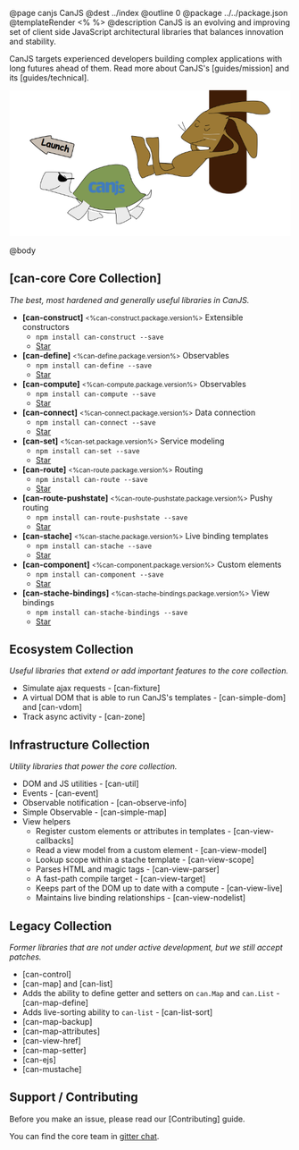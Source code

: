 @page canjs CanJS
@dest ../index
@outline 0
@package ../../package.json
@templateRender <% %>
@description CanJS is an evolving and improving set of client side
JavaScript architectural libraries that balances
innovation and stability.  

CanJS targets experienced developers building complex applications
with long futures ahead of them. Read more about CanJS's [guides/mission]
and its [guides/technical].

<img src="docs/can-canjs/tortoise.png"/>

@body

## [can-core Core Collection]

_The best, most hardened and generally useful libraries in CanJS._

<div class="module-list">

- **[can-construct]** <small><%can-construct.package.version%></small> Extensible constructors
  - `npm install can-construct --save`
  - <a class="github-button" href="https://github.com/canjs/can-construct" data-count-href="/canjs/can-construct/stargazers" data-count-api="/repos/canjs/can-construct#stargazers_count">Star</a>
- **[can-define]** <small><%can-define.package.version%></small> Observables
  - `npm install can-define --save`
  - <a class="github-button" href="https://github.com/canjs/can-define" data-count-href="/canjs/can-define/stargazers" data-count-api="/repos/canjs/can-define#stargazers_count">Star</a>
- **[can-compute]** <small><%can-compute.package.version%></small> Observables
  - `npm install can-compute --save`
  - <a class="github-button" href="https://github.com/canjs/can-compute" data-count-href="/canjs/can-compute/stargazers" data-count-api="/repos/canjs/can-compute#stargazers_count">Star</a>
- **[can-connect]** <small><%can-connect.package.version%></small> Data connection
  - `npm install can-connect --save`
  - <a class="github-button" href="https://github.com/canjs/can-connect" data-count-href="/canjs/can-connect/stargazers" data-count-api="/repos/canjs/can-connect#stargazers_count">Star</a>
- **[can-set]** <small><%can-set.package.version%></small> Service modeling
  - `npm install can-set --save`
  - <a class="github-button" href="https://github.com/canjs/can-set" data-count-href="/canjs/can-set/stargazers" data-count-api="/repos/canjs/can-set#stargazers_count">Star</a>
- **[can-route]** <small><%can-route.package.version%></small> Routing
  - `npm install can-route --save`
  - <a class="github-button" href="https://github.com/canjs/can-route" data-count-href="/canjs/can-route/stargazers" data-count-api="/repos/canjs/can-route#stargazers_count">Star</a>
- **[can-route-pushstate]** <small><%can-route-pushstate.package.version%></small> Pushy routing
  - `npm install can-route-pushstate --save`
  - <a class="github-button" href="https://github.com/canjs/can-route-pushstate" data-count-href="/canjs/can-route-pushstate/stargazers" data-count-api="/repos/canjs/can-route-pushstate#stargazers_count">Star</a>
- **[can-stache]** <small><%can-stache.package.version%></small> Live binding templates
  - `npm install can-stache --save`
  - <a class="github-button" href="https://github.com/canjs/can-stache" data-count-href="/canjs/can-stache/stargazers" data-count-api="/repos/canjs/can-stache#stargazers_count">Star</a>
- **[can-component]** <small><%can-component.package.version%></small> Custom elements
  - `npm install can-component --save`
  - <a class="github-button" href="https://github.com/canjs/can-component" data-count-href="/canjs/can-component/stargazers" data-count-api="/repos/canjs/can-component#stargazers_count">Star</a>
- **[can-stache-bindings]** <small><%can-stache-bindings.package.version%></small> View bindings
  - `npm install can-stache-bindings --save`
  - <a class="github-button" href="https://github.com/canjs/can-stache-bindings" data-count-href="/canjs/can-stache-bindings/stargazers" data-count-api="/repos/canjs/can-stache-bindings#stargazers_count">Star</a>

</div>

## Ecosystem Collection

_Useful libraries that extend or add important features to the core collection._

- Simulate ajax requests - [can-fixture]
- A virtual DOM that is able to run CanJS's templates - [can-simple-dom] and [can-vdom]
- Track async activity - [can-zone]


## Infrastructure Collection

_Utility libraries that power the core collection._

- DOM and JS utilities - [can-util]
- Events - [can-event]
- Observable notification - [can-observe-info]
- Simple Observable - [can-simple-map]
- View helpers
  - Register custom elements or attributes in templates - [can-view-callbacks]
  - Read a view model from a custom element - [can-view-model]
  - Lookup scope within a stache template - [can-view-scope]
  - Parses HTML and magic tags - [can-view-parser]
  - A fast-path compile target - [can-view-target]
  - Keeps part of the DOM up to date with a compute - [can-view-live]
  - Maintains live binding relationships - [can-view-nodelist]

## Legacy Collection

_Former libraries that are not under active development, but we
still accept patches._

- [can-control]
- [can-map] and [can-list]
- Adds the ability to define getter and setters on `can.Map` and `can.List` - [can-map-define]
- Adds live-sorting ability to `can-list` - [can-list-sort]
- [can-map-backup]
- [can-map-attributes]
- [can-view-href]
- [can-map-setter]
- [can-ejs]
- [can-mustache]

## Support / Contributing

Before you make an issue, please read our [Contributing] guide.

You can find the core team in [gitter chat](https://gitter.im/canjs/canjs).
